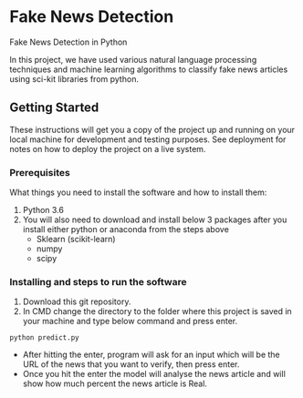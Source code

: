 # Fake News Detection

Fake News Detection in Python

In this project, we have used various natural language processing techniques and machine learning algorithms to classify fake news articles using sci-kit libraries from python. 

## Getting Started

These instructions will get you a copy of the project up and running on your local machine for development and testing purposes. See deployment for notes on how to deploy the project on a live system.

### Prerequisites

What things you need to install the software and how to install them:

1. Python 3.6 
2. You will also need to download and install below 3 packages after you install either python or anaconda from the steps above
   - Sklearn (scikit-learn)
   - numpy
   - scipy
   
### Installing and steps to run the software


1. Download this git repository.
2. In CMD change the directory to the folder where this project is saved in your machine and type below command and press enter.
  
  ```
  python predict.py
  ```
   
  - After hitting the enter, program will ask for an input which will be the URL of the news that you want to verify, then press enter.
  - Once you hit the enter the model will analyse the news article and will show how much percent the news article is Real. 

